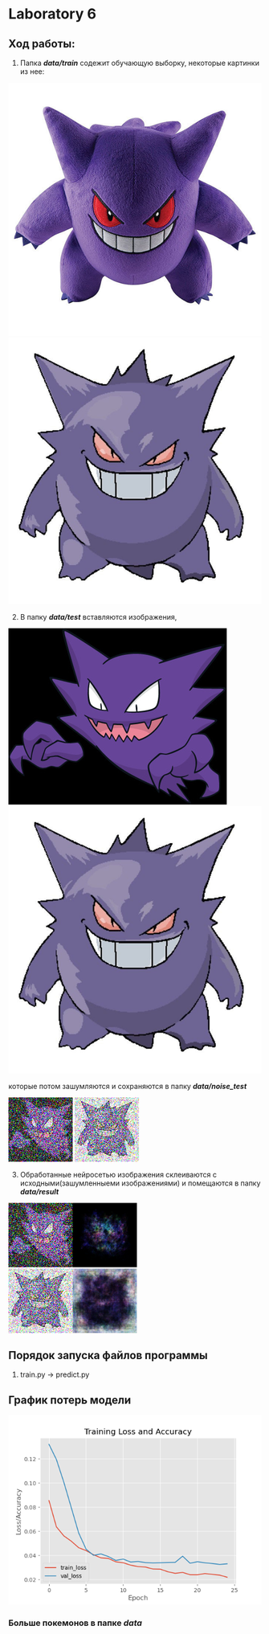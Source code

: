 # Laboratory 6

## Ход работы:

1. Папка ___data/train___ содежит обучающую выборку, некоторые картинки из нее:

![](data/train/4f30f5a172704c1c92cba74073a14395.jpg ".jpg") ![](data/train/5a760b3363f74e68ada1f1d7e94fc70f.jpg ".jpg")

2. В папку ___data/test___ вставляются изображения, 

![](data/test/0.jpg ".png")  ![](data/test/3.jpg ".png")

которые потом зашумляются и сохраняются в папку ___data/noise_test___

![](data/noise_test/0.png ".png")  ![](data/noise_test/3.png ".png")

3. Обработанные нейросетью изображения склеиваются с исходными(зашумленныеми изображениями) и помещаются в папку
___data/result___ 

![](data/result/0.png ".png") ![](data/result/3.png ".png")

## Порядок запуска файлов программы
1. train.py -> predict.py

## График потерь модели

![](graph/plot_1.png ".png")

### Больше покемонов в папке ___data___

##

